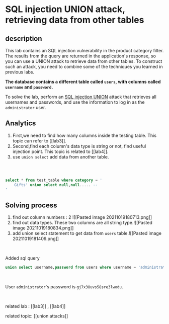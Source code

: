 # SQL injection UNION attack, retrieving data from other tables

## description

This lab contains an SQL injection vulnerability in the product category filter. The results from the query are returned in the application's response, so you can use a UNION attack to retrieve data from other tables. To construct such an attack, you need to combine some of the techniques you learned in previous labs.

**The database contains a different table called `users`, with columns called `username` and `password`.**

To solve the lab, perform an [SQL injection UNION](https://portswigger.net/web-security/sql-injection/union-attacks) attack that retrieves all usernames and passwords, and use the information to log in as the `administrator` user.



## Analytics

1. First,we need to find how many columns inside the testing table. This topic can refer to [[lab3]].
2. Second,find each column's data type is string or not, find useful injection point. This topic is related to [[lab4]].
3. use `union select` add data from another table.

<br>

```sql

select * from test_table where category = '
	Gifts' union select null,null..... -- 
'

```



## Solving process


1. find out column numbers : 2 ![[Pasted image 20211019180713.png]]
2. find out data types. These two columns are all string type.![[Pasted image 20211019180834.png]]
3. add union select statement to get data from `users` table.![[Pasted image 20211019181409.png]]

<br>

Added sql query
```sql
union select username,password from users where username = 'administrator'
```
<br>

User `administrator`'s password is `gj7x38uvs58sre3lwodu`.

<br>

related lab : [[lab3]] , [[lab4]]
<br>

related topic: [[union attacks]]

